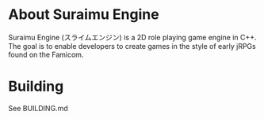 # About Suraimu Engine

Suraimu Engine (スライムエンジン) is a 2D role playing game engine in C++.  The goal is to enable developers to create games in the style of early jRPGs found on the Famicom.

# Building

See BUILDING.md
